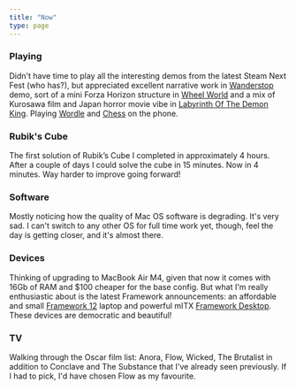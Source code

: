 ```yaml
---
title: "Now"
type: page
---
```


### Playing
Didn't have time to play all the interesting demos from the latest Steam Next Fest (who has?), but appreciated excellent narrative work in [Wanderstop](https://store.steampowered.com/app/1299460/Wanderstop/) demo, sort of a mini Forza Horizon structure in [Wheel World](https://store.steampowered.com/app/1497460/Wheel_World/) and a mix of Kurosawa film and Japan horror movie vibe in [Labyrinth Of The Demon King](https://store.steampowered.com/app/1804010/Labyrinth_Of_The_Demon_King/). Playing [Wordle](https://www.nytimes.com/games/wordle/index.html) and [Chess](https://deepgreen.app/) on the phone.

### Rubik's Cube
The first solution of Rubik’s Cube I completed in approximately 4 hours. After a couple of days I could solve the cube in 15 minutes. Now in 4 minutes. Way harder to improve going forward!

### Software
Mostly noticing how the quality of Mac OS software is degrading. It's very sad. I can't switch to any other OS for full time work yet, though, feel the day is getting closer, and it's almost there.

### Devices
Thinking of upgrading to MacBook Air M4, given that now it comes with 16Gb of RAM and $100 cheaper for the base config. But what I'm really enthusiastic about is the latest Framework announcements: an affordable and small [Framework 12](https://frame.work/laptop12) laptop and powerful mITX [Framework Desktop](https://frame.work/desktop). These devices are democratic and beautiful!

### TV
Walking through the Oscar film list: Anora, Flow, Wicked, The Brutalist in addition to Conclave and The Substance that I've already seen previously. If I had to pick, I'd have chosen Flow as my favourite.